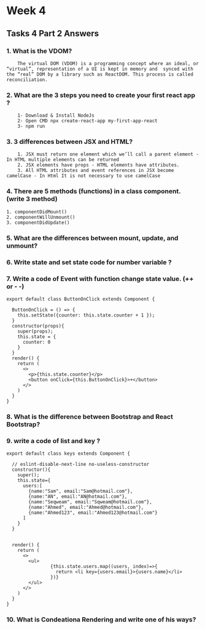# Week 4

##  Tasks 4 Part 2  Answers

### 1. What is the VDOM?
  ```
      The virtual DOM (VDOM) is a programming concept where an ideal, or “virtual”, representation of a UI is kept in memory and  synced with the “real” DOM by a library such as ReactDOM. This process is called reconciliation.
  ```
### 2. What are the 3 steps you need to create your first react app ?
  ```
      1- Download & Install NodeJs
      2- Open CMD npx create-react-app my-first-app-react
      3- npm run
  ```


### 3. 3 differences between JSX and HTML?
  ```
      1. JSX must return one element which we’ll call a parent element - In HTML multiple elements can be returned
      2. JSX elements have props - HTML elements have attributes.
      3. All HTML attributes and event references in JSX become camelCase - In Html It is not necessary to use camelCase
  ```


### 4. There are 5 methods (functions) in a class component. (write 3 method)
```
1. componentDidMount()
2. componentWillUnmount()
3. componentDidUpdate()
```


### 5. What are the differences between mount, update, and unmount?



### 6. Write state and set state code for number variable ?



### 7. Write a code of Event with function change state value. (++ or - -)
```
export default class ButtonOnClick extends Component {

  ButtonOnClick = () => {
    this.setState({counter: this.state.counter + 1 });
  }
  constructor(props){
    super(props);
    this.state = {
      counter: 0
    }
  }
  render() {
    return (
      <>
        <p>{this.state.counter}</p>
        <button onClick={this.ButtonOnClick}>+</button>
      </>
    )
  }
}
```


### 8. What is the difference between Bootstrap and React Bootstrap?



### 9. write a code of list and key ?
```
export default class keys extends Component {

  // eslint-disable-next-line no-useless-constructor
  constructor(){
    super();
    this.state={
      users:[
        {name:"Sam", email:"Sam@hotmail.com"},
        {name:"AN", email:"AN@hotmail.com"},
        {name:"Seqweam", email:"Sqweam@hotmail.com"},
        {name:"Ahmed", email:"Ahmed@hotmail.com"},
        {name:"Ahmed123", email:"Ahmed123@hotmail.com"}
      ]
    }
  }


  render() {
    return (
      <>
        <ul>
                {this.state.users.map((users, index)=>{
                  return <li key={users.email}>{users.name}</li>
                })}
        </ul>
      </>
    )
  }
}
```


### 10. What is Condeationa Rendering and write one of his ways?



